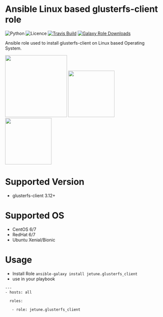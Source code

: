 # Ansible Linux based glusterfs-client role

![Python](https://img.shields.io/pypi/pyversions/testinfra.svg?style=flat)
![Licence](https://img.shields.io/github/license/kube-cloud/ansible-role-glusterfs-client.svg?style=flat)
[![Travis Build](https://img.shields.io/travis/kube-cloud/ansible-role-glusterfs-client.svg?style=flat)](https://travis-ci.com/kube-cloud/ansible-role-glusterfs-client)
[![Galaxy Role Downloads](https://img.shields.io/ansible/role/d/45933.svg?style=flat)](https://galaxy.ansible.com/jetune/glusterfs_client)

Ansible role used to install glusterfs-client on Linux based Operating System.

<a href="https://www.kube-cloud.com/"><img width="200" src="https://kube-cloud.com/images/branding/logo/kubecloud-logo-single_writing_horizontal_color_300x112px.png" /></a>
<a href="https://www.redhat.com/fr/technologies/management/ansible"><img width="150" src="https://getvectorlogo.com/wp-content/uploads/2019/01/red-hat-ansible-vector-logo.png" /></a>
<a href="https://www.gluster.org/"><img width="150" src="https://www.gluster.org/wp-content/uploads/2016/03/gluster-ant.png" /></a>

# Supported Version

* glusterfs-client 3.12+

# Supported OS

* CentOS 6/7
* RedHat 6/7
* Ubuntu Xenial/Bionic

# Usage

* Install Role ``` ansible-galaxy install jetune.glusterfs_client ```
* use in your playbook
```
---
- hosts: all

  roles:
   
   - role: jetune.glusterfs_client
```
